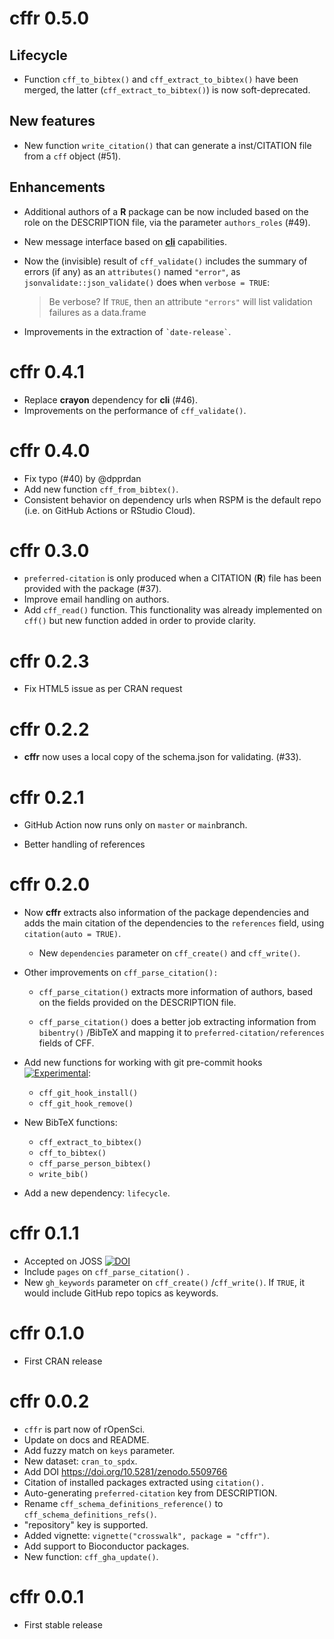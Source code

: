 # cffr 0.5.0

## Lifecycle

-   Function `cff_to_bibtex()` and `cff_extract_to_bibtex()` have been merged,
    the latter (`cff_extract_to_bibtex()`) is now soft-deprecated.

## New features

-   New function `write_citation()` that can generate a inst/CITATION file from
    a `cff` object (#51).

## Enhancements

-   Additional authors of a **R** package can be now included based on the role
    on the DESCRIPTION file, via the parameter `authors_roles` (#49).

-   New message interface based on [**cli**](https://cli.r-lib.org/)
    capabilities.

-   Now the (invisible) result of `cff_validate()` includes the summary of
    errors (if any) as an `attributes()` named `"error"`, as
    `jsonvalidate::json_validate()` does when `verbose = TRUE`:

    > Be verbose? If `TRUE`, then an attribute `"errors"` will list validation
    > failures as a data.frame

-   Improvements in the extraction of `` `date-release` ``.

# cffr 0.4.1

-   Replace **crayon** dependency for **cli** (#46).
-   Improvements on the performance of `cff_validate()`.

# cffr 0.4.0

-   Fix typo (#40) by @dpprdan
-   Add new function `cff_from_bibtex()`.
-   Consistent behavior on dependency urls when RSPM is the default repo (i.e.
    on GitHub Actions or RStudio Cloud).

# cffr 0.3.0

-   `preferred-citation` is only produced when a CITATION (**R**) file has been
    provided with the package (#37).
-   Improve email handling on authors.
-   Add `cff_read()` function. This functionality was already implemented on
    `cff()` but new function added in order to provide clarity.

# cffr 0.2.3

-   Fix HTML5 issue as per CRAN request

# cffr 0.2.2

-   **cffr** now uses a local copy of the schema.json for validating. (#33).

# cffr 0.2.1

-   GitHub Action now runs only on `master` or `main`branch.

-   Better handling of references

# cffr 0.2.0

-   Now **cffr** extracts also information of the package dependencies and adds
    the main citation of the dependencies to the `references` field, using
    `citation(auto = TRUE)`.

    -   New `dependencies` parameter on `cff_create()` and `cff_write()`.

-   Other improvements on `cff_parse_citation():`

    -   `cff_parse_citation()` extracts more information of authors, based on
        the fields provided on the DESCRIPTION file.

    -   `cff_parse_citation()` does a better job extracting information from
        `bibentry()` /BibTeX and mapping it to `preferred-citation/references`
        fields of CFF.

-   Add new functions for working with git pre-commit hooks
    [![Experimental](https://lifecycle.r-lib.org/articles/figures/lifecycle-experimental.svg)](https://lifecycle.r-lib.org/articles/stages.html#experimental):

    -   `cff_git_hook_install()`
    -   `cff_git_hook_remove()`

-   New BibTeX functions:

    -   `cff_extract_to_bibtex()`
    -   `cff_to_bibtex()`
    -   `cff_parse_person_bibtex()`
    -   `write_bib()`

-   Add a new dependency: `lifecycle`.

# cffr 0.1.1

-   Accepted on JOSS
    [![DOI](https://joss.theoj.org/papers/10.21105/joss.03900/status.svg)](https://doi.org/10.21105/joss.03900)
-   Include `pages` on `cff_parse_citation()` .
-   New `gh_keywords` parameter on `cff_create()` /`cff_write()`. If `TRUE`, it
    would include GitHub repo topics as keywords.

# cffr 0.1.0

-   First CRAN release

# cffr 0.0.2

-   `cffr` is part now of rOpenSci.
-   Update on docs and README.
-   Add fuzzy match on `keys` parameter.
-   New dataset: `cran_to_spdx`.
-   Add DOI <https://doi.org/10.5281/zenodo.5509766>
-   Citation of installed packages extracted using `citation().`
-   Auto-generating `preferred-citation` key from DESCRIPTION.
-   Rename `cff_schema_definitions_reference()` to
    `cff_schema_definitions_refs()`.
-   "repository" key is supported.
-   Added vignette: `vignette("crosswalk", package = "cffr")`.
-   Add support to Bioconductor packages.
-   New function: `cff_gha_update()`.

# cffr 0.0.1

-   First stable release
